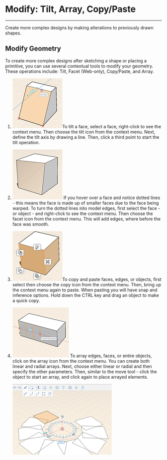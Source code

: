 # Modify: Tilt, Array, Copy/Paste

----

Create more complex designs by making alterations to previously drawn shapes.

## Modify Geometry

To create more complex designs after sketching a shape or placing a primitive, you can use several contextual tools to modify your geometry. These operations include: Tilt, Facet (Web-only), Copy/Paste, and Array.

1. ![](Images/GUID-022529D4-9944-4CDB-ADF6-D08529200147-low.png)To tilt a face, select a face, right-click to see the context menu. Then choose the tilt icon from the context menu. Next, define the tilt axis by drawing a line. Then, click a third point to start the tilt operation.
2. ![](Images/GUID-1884ED02-ADCB-48FF-8673-22ABCD275704-low.png) If you hover over a face and notice dotted lines - this means the face is made up of smaller faces due to the face being warped. To turn the dotted lines into model edges, first select the face - or object - and right-click to see the context menu. Then choose the facet icon from the context menu. This will add edges, where before the face was smooth.
3. ![](Images/GUID-4096EFD8-2277-4EF8-8295-13308C75CC51-low.png)To copy and paste faces, edges, or objects, first select then choose the copy icon from the context menu. Then, bring up the context menu again to paste. When pasting you will have snap and inference options. Hold down the CTRL key and drag an object to make a quick copy.
4. ![](Images/GUID-EE2A0DBE-4C81-493E-8C92-B9656DB45D9B-low.png) To array edges, faces, or entire objects, click on the array icon from the context menu. You can create both linear and radial arrays. Next, choose either linear or radial and then specify the other parameters. Then, similar to the move tool - click the object to start an array, and click again to place arrayed elements. 
    
    ![](Images/GUID-09C2339D-E234-4464-9FC0-44C6435DAFB7-low.png)
